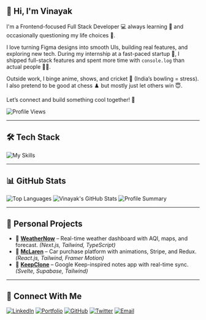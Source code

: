 ## 👋 Hi, I'm Vinayak

I'm a Frontend-focused Full Stack Developer 💻 always learning 🌱 and occasionally questioning my life choices 🔄.

I love turning Figma designs into smooth UIs, building real features, and exploring new tech. During my internship at a fast-paced startup 🚀, I shipped full-stack features and spent more time with `console.log` than actual people 😮‍💨.

Outside work, I binge anime, shows, and cricket 🏏 (India’s bowling = stress). I also pretend to be good at chess ♟️ but mostly just let others win 😇.

Let’s connect and build something cool together! 🚀

![Profile Views](https://komarev.com/ghpvc/?username=vinayak-gcc&color=blue)

---

## 🛠 Tech Stack

![My Skills](https://skillicons.dev/icons?i=js,ts,py,react,nextjs,nodejs,express,postgres,mongodb,redis,svelte,tailwind,bootstrap,redux,git,docker,firebase,supabase,prisma,vercel)

---

## 📊 GitHub Stats

  <img src="https://github-readme-stats.vercel.app/api/top-langs/?username=vinayak-gcc&layout=compact&theme=radical" alt="Top Languages" />
  <img src="https://github-readme-stats.vercel.app/api?username=vinayak-gcc&show_icons=true&theme=radical" alt="Vinayak's GitHub Stats" />
  <img src="https://github-profile-summary-cards.vercel.app/api/cards/profile-details?username=vinayak-gcc&theme=default" alt="Profile Summary" />

---

## 🚀 Personal Projects

- 🔸 [**WeatherNow**](https://weathernow-ten.vercel.app/) – Real-time weather dashboard with AQI, maps, and forecast. *(Next.js, Tailwind, TypeScript)*  
- 🔸 [**McLaren**](https://mclaren-three.vercel.app/) – Car purchase platform with animations, Stripe, and Redux. *(React.js, Tailwind, Framer Motion)*  
- 🔸 [**KeepClone**](https://keep-clone-kappa.vercel.app/) – Google Keep-inspired notes app with real-time sync. *(Svelte, Supabase, Tailwind)*

---

## 🔗 Connect With Me

[![LinkedIn](https://img.shields.io/badge/LinkedIn-blue?logo=linkedin)](https://www.linkedin.com/in/vinayak-pathak-b7aa7a205/) 
[![Portfolio](https://img.shields.io/badge/Portfolio-%23ffb703?logo=vercel&logoColor=black&labelColor=white)](https://vinayakpathak.vercel.app/) 
[![GitHub](https://img.shields.io/badge/GitHub-%23121011?logo=github&logoColor=white)](https://github.com/vinayak-gcc) 
[![Twitter](https://img.shields.io/badge/Twitter-%231DA1F2?logo=twitter)](https://x.com/_Vinayak79) 
[![Email](https://img.shields.io/badge/Email-D14836?logo=gmail&logoColor=white)](mailto:pathakvinayakk@gmail.com) 


